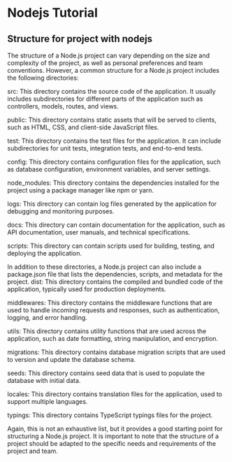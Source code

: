 # Nodejs Tutorial
## Structure for project with nodejs
The structure of a Node.js project can vary depending on the size and complexity of the project, as well as personal preferences and team conventions. However, a common structure for a Node.js project includes the following directories:

src: This directory contains the source code of the application. It usually includes subdirectories for different parts
 of the application such as controllers, models, routes, and views.

public: This directory contains static assets that will be served to clients, such as HTML, CSS, and client-side 
JavaScript files.

test: This directory contains the test files for the application. It can include subdirectories for unit tests, 
integration tests, and end-to-end tests.

config: This directory contains configuration files for the application, such as database configuration, environment
 variables, and server settings.

node_modules: This directory contains the dependencies installed for the project using a package manager like npm or yarn.

logs: This directory can contain log files generated by the application for debugging and monitoring purposes.

docs: This directory can contain documentation for the application, such as API documentation, user manuals, and 
technical specifications.

scripts: This directory can contain scripts used for building, testing, and deploying the application.

In addition to these directories, a Node.js project can also include a package.json file that lists the dependencies,
 scripts, and metadata for the project.
 dist: This directory contains the compiled and bundled code of the application, typically used for production deployments.

middlewares: This directory contains the middleware functions that are used to handle incoming requests and responses, such as authentication, logging, and error handling.

utils: This directory contains utility functions that are used across the application, such as date formatting, string manipulation, and encryption.

migrations: This directory contains database migration scripts that are used to version and update the database schema.

seeds: This directory contains seed data that is used to populate the database with initial data.

locales: This directory contains translation files for the application, used to support multiple languages.

typings: This directory contains TypeScript typings files for the project.

Again, this is not an exhaustive list, but it provides a good starting point for structuring a Node.js project. It is important to note that the structure of a project should be adapted to the specific needs and requirements of the project and team.